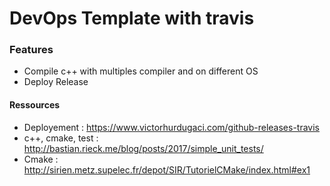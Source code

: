 # DevOps Template with travis

### Features

* Compile c++ with multiples compiler and on different OS
* Deploy Release


#### Ressources

* Deployement : https://www.victorhurdugaci.com/github-releases-travis
* c++, cmake, test : http://bastian.rieck.me/blog/posts/2017/simple_unit_tests/
* Cmake : http://sirien.metz.supelec.fr/depot/SIR/TutorielCMake/index.html#ex1
